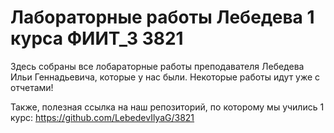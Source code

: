 # Лабораторные работы Лебедева 1 курса ФИИТ_3 3821
Здесь собраны все лобараторные работы преподавателя Лебедева Ильи Геннадьевича, которые у нас были.
Некоторые работы идут уже с отчетами!

Также, полезная ссылка на наш репозиторий, по которому мы учились 1 курс:
https://github.com/LebedevIlyaG/3821
